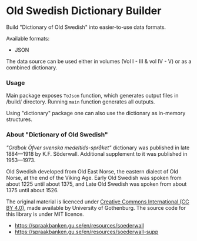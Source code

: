 # Old Swedish Dictionary Builder

Build "Dictionary of Old Swedish" into easier-to-use data formats.

Available formats:
- JSON

The data source can be used either in volumes (Vol I - III & vol IV - V) or as a combined dictionary.

### Usage

Main package exposes `ToJson` function, which generates output files in /build/ directory. Running `main` function generates all outputs.

Using "dictionary" package one can also use the dictionary as in-memory structures.

### About "Dictionary of Old Swedish"

_"Ordbok Öfver svenska medeltids-språket"_ dictionary was published in late 1884—1918 by K.F. Söderwall. Additional supplement to it was published in 1953—1973.

Old Swedish developed from Old East Norse, the eastern dialect of Old Norse, at the end of the Viking Age. Early Old Swedish was spoken from about 1225 until about 1375, and Late Old Swedish was spoken from about 1375 until about 1526.

The original material is licenced under [Creative Commons International (CC BY 4.0)](https://creativecommons.org/licenses/by/4.0/), made available by University of Gothenburg. The source code for this library is under MIT licence.

- https://spraakbanken.gu.se/en/resources/soederwall
- https://spraakbanken.gu.se/en/resources/soederwall-supp
